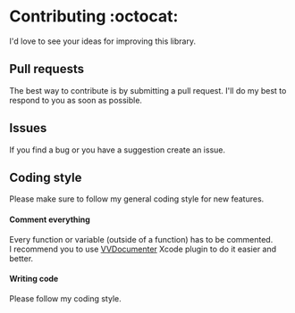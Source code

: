 Contributing :octocat:
======================
I'd love to see your ideas for improving this library.

## Pull requests
The best way to contribute is by submitting a pull request.
I'll do my best to respond to you as soon as possible.

## Issues
If you find a bug or you have a suggestion create an issue.

## Coding style
Please make sure to follow my general coding style for new features.

#### Comment everything
Every function or variable (outside of a function) has to be commented.<br>
I recommend you to use [VVDocumenter](https://github.com/onevcat/VVDocumenter-Xcode) Xcode plugin to do it easier and better.

#### Writing code
Please follow my coding style.

